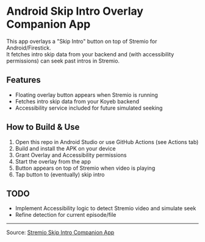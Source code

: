 # Android Skip Intro Overlay Companion App

This app overlays a "Skip Intro" button on top of Stremio for Android/Firestick.  
It fetches intro skip data from your backend and (with accessibility permissions) can seek past intros in Stremio.

## Features
- Floating overlay button appears when Stremio is running
- Fetches intro skip data from your Koyeb backend
- Accessibility service included for future simulated seeking

## How to Build & Use

1. Open this repo in Android Studio or use GitHub Actions (see Actions tab)
2. Build and install the APK on your device
3. Grant Overlay and Accessibility permissions
4. Start the overlay from the app
5. Button appears on top of Stremio when video is playing
6. Tap button to (eventually) skip intro

## TODO
- Implement Accessibility logic to detect Stremio video and simulate seek
- Refine detection for current episode/file

---

Source: [Stremio Skip Intro Companion App](https://github.com/iHagoss/skipintro-companion-app)
